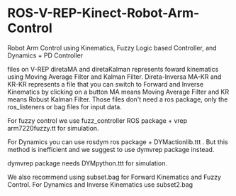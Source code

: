 # ROS-V-REP-Kinect-Robot-Arm-Control
Robot Arm Control using Kinematics, Fuzzy Logic based Controller, and Dynamics + PD Controller

files on V-REP diretaMA and diretaKalman represents foward kinematics using Moving Average Filter and Kalman Filter.
Direta-Inversa MA-KR and KR-KR represents a file that you can switch to Forward and Inverse Kinematics by clicking on a button
MA means Moving Average Filter and KR means Robust Kalman Filter. Those files don't need a ros package, only the ros_listeners or
bag files for input data.

For fuzzy control we use fuzz_controller ROS package + vrep arm7220fuzzy.tt for simulation.


For Dynamics you can use rosdym ros package + DYMactionlib.ttt . But this method is inefficient and we suggest to use dymvrep package
instead.

dymvrep package needs DYMpython.ttt for simulation.

We also recommend using subset.bag for Forward Kinematics and Fuzzy Control. For Dynamics and Inverse Kinematics use subset2.bag
